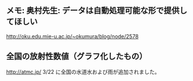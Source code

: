## メモ: 奥村先生: データは自動処理可能な形で提供してほしい

http://oku.edu.mie-u.ac.jp/~okumura/blog/node/2578


## 全国の放射性数値（グラフ化したもの）

http://atmc.jp/
3/22 に全国の水道水および雨が追加されました。
